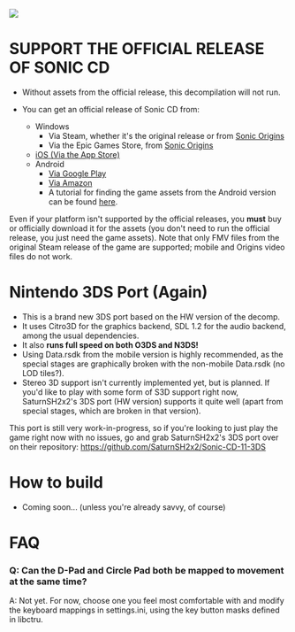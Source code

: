![](header.png?raw=true)
# **SUPPORT THE OFFICIAL RELEASE OF SONIC CD**
+ Without assets from the official release, this decompilation will not run.

+ You can get an official release of Sonic CD from:
  * Windows
    * Via Steam, whether it's the original release or from [Sonic Origins](https://store.steampowered.com/app/1794960)
    * Via the Epic Games Store, from [Sonic Origins](https://store.epicgames.com/en-US/p/sonic-origins)
  * [iOS (Via the App Store)](https://apps.apple.com/us/app/sonic-cd-classic/id454316134)
  * Android
    * [Via Google Play](https://play.google.com/store/apps/details?id=com.sega.soniccd.classic)
    * [Via Amazon](https://www.amazon.com/Sega-of-America-Sonic-CD/dp/B008K9UZY4/)
    * A tutorial for finding the game assets from the Android version can be found [here](https://gamebanana.com/tuts/14942).

Even if your platform isn't supported by the official releases, you **must** buy or officially download it for the assets (you don't need to run the official release, you just need the game assets). Note that only FMV files from the original Steam release of the game are supported; mobile and Origins video files do not work.

# Nintendo 3DS Port (Again)
* This is a brand new 3DS port based on the HW version of the decomp.
* It uses Citro3D for the graphics backend, SDL 1.2 for the audio backend, among the usual dependencies.
* It also **runs full speed on both O3DS and N3DS!**
* Using Data.rsdk from the mobile version is highly recommended, as the special stages are graphically broken with the non-mobile Data.rsdk (no LOD tiles?).
* Stereo 3D support isn't currently implemented yet, but is planned. If you'd like to play with some form of S3D support right now, SaturnSH2x2's 3DS port (HW version) supports it quite well (apart from special stages, which are broken in that version).

This port is still very work-in-progress, so if you're looking to just play the game right now with no issues, go and grab SaturnSH2x2's 3DS port over on their repository:
https://github.com/SaturnSH2x2/Sonic-CD-11-3DS

# How to build
* Coming soon... (unless you're already savvy, of course)

# FAQ
### Q: Can the D-Pad and Circle Pad both be mapped to movement at the same time?
A: Not yet. For now, choose one you feel most comfortable with and modify the keyboard mappings in settings.ini, using the key button masks defined in libctru.

